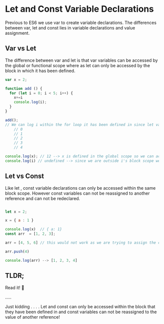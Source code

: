 # Let and Const Variable Declarations
Previous to ES6 we use var to create variable declarations. The differences between var, let and const lies in variable declarations and value assignment.

## Var vs Let
The difference between var and let is that var variables can be accessed by the global or functional scope where as let can only be accessed by the block in which it has been defined.


```js
var x = 2;

function add () {
  for (let i = 0; i < 5; i++) {
    x+=i
    console.log(i);
  }
}

add();
// We can log i within the for loop it has been defined in since let variables can be accessed inside their block scope
	// 0
	// 1
	// 2
	// 3
	// 4

console.log(x); // 12 --> x is defined in the global scope so we can access it outside the function
console.log(i) // undefined --> since we are outside i's block scope we can not access it
```

## Let vs Const
Like let , const variable declarations can only be accessed within the same block scope. However const variables can not be reassigned to another reference and can not be redeclared.

```js

let x = 2;

x = { a : 1 }

console.log(x)  // { a: 1}
const arr  = [1, 2, 3];

arr = [4, 5, 6] // this would not work as we are trying to assign the constant arr variable to a new reference. A runtime error would occur at this point.

arr.push(4)

console.log(arr) --> [1, 2, 3, 4]

```

## TLDR;
Read it! 🤣

.....

Just kidding . . . . Let and const can only be accessed within the block that they have been defined in and const variables can not be reassigned to the value of another reference!

